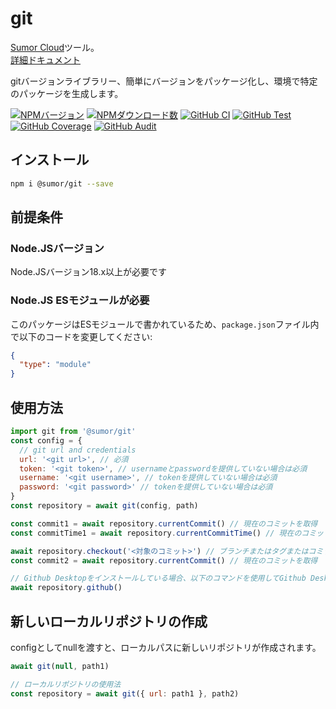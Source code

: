 # git

[Sumor Cloud](https://sumor.cloud)ツール。  
[詳細ドキュメント](https://sumor.cloud/git)

gitバージョンライブラリー、簡単にバージョンをパッケージ化し、環境で特定のパッケージを生成します。

[![NPMバージョン](https://img.shields.io/npm/v/@sumor/git?logo=npm&label=NPM)](https://www.npmjs.com/package/@sumor/git)
[![NPMダウンロード数](https://img.shields.io/npm/dw/@sumor/git?logo=npm&label=ダウンロード数)](https://www.npmjs.com/package/@sumor/git)
[![GitHub CI](https://img.shields.io/github/actions/workflow/status/sumor-cloud/git/ci.yml?logo=github&label=CI)](https://github.com/sumor-cloud/git/actions/workflows/ci.yml)
[![GitHub Test](https://img.shields.io/github/actions/workflow/status/sumor-cloud/git/ut.yml?logo=github&label=テスト)](https://github.com/sumor-cloud/git/actions/workflows/ut.yml)
[![GitHub Coverage](https://img.shields.io/github/actions/workflow/status/sumor-cloud/git/coverage.yml?logo=github&label=カバレッジ)](https://github.com/sumor-cloud/git/actions/workflows/coverage.yml)
[![GitHub Audit](https://img.shields.io/github/actions/workflow/status/sumor-cloud/git/audit.yml?logo=github&label=監査)](https://github.com/sumor-cloud/git/actions/workflows/audit.yml)

## インストール

```bash
npm i @sumor/git --save
```

## 前提条件

### Node.JSバージョン

Node.JSバージョン18.x以上が必要です

### Node.JS ESモジュールが必要

このパッケージはESモジュールで書かれているため、`package.json`ファイル内で以下のコードを変更してください:

```json
{
  "type": "module"
}
```

## 使用方法

```javascript
import git from '@sumor/git'
const config = {
  // git url and credentials
  url: '<git url>', // 必須
  token: '<git token>', // usernameとpasswordを提供していない場合は必須
  username: '<git username>', // tokenを提供していない場合は必須
  password: '<git password>' // tokenを提供していない場合は必須
}
const repository = await git(config, path)

const commit1 = await repository.currentCommit() // 現在のコミットを取得
const commitTime1 = await repository.currentCommitTime() // 現在のコミット時刻を取得（ミリ秒単位）

await repository.checkout('<対象のコミット>') // ブランチまたはタグまたはコミットが可能
const commit2 = await repository.currentCommit() // 現在のコミットを取得

// Github Desktopをインストールしている場合、以下のコマンドを使用してGithub Desktopで開くことができます
await repository.github()
```

## 新しいローカルリポジトリの作成

configとしてnullを渡すと、ローカルパスに新しいリポジトリが作成されます。

```javascript
await git(null, path1)

// ローカルリポジトリの使用法
const repository = await git({ url: path1 }, path2)
```
